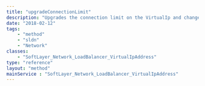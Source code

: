 ```yaml
---
title: "upgradeConnectionLimit"
description: "Upgrades the connection limit on the VirtualIp and changes the billing item on your account to reflect the change. This function will only upgrade you to the next 'level' of service.  The next level follows this pattern Current Level  =>  Next Level 50                 100 100                200 200                500 500                1000 1000               1200 1200               1500 1500               2000 2000               2500 2500               3000 "
date: "2018-02-12"
tags:
    - "method"
    - "sldn"
    - "Network"
classes:
    - "SoftLayer_Network_LoadBalancer_VirtualIpAddress"
type: "reference"
layout: "method"
mainService : "SoftLayer_Network_LoadBalancer_VirtualIpAddress"
---
```

